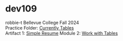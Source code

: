 # dev109
robbie-t
Bellevue College Fall 2024<br>
Practice Folder: <a href="https://robbiet-bc.github.io/dev109/m02/Practice/index.html">Currently Tables</a>
<br>
Artifact 1: <a href="https://robbiet-bc.github.io/dev109/a1/index.html">Simple Resume</a>
Module 2: <a href="https://robbiet-bc.github.io/dev109/m02/index.html">Work with Tables</a>

